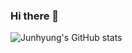 ### Hi there 👋


![Junhyung's GitHub stats](https://github-readme-stats.vercel.app/api?username=HighadnLight&show_icons=true&theme=radical)
<!--
**HighandLight/HighandLight** is a ✨ _special_ ✨ repository because its `README.md` (this file) appears on your GitHub profile.

Here are some ideas to get you started:

- 🔭 I’m currently working on ...
- 🌱 I’m currently learning ...
- 👯 I’m looking to collaborate on ...
- 🤔 I’m looking for help with ...
- 💬 Ask me about ...
- 📫 How to reach me: ...
- 😄 Pronouns: ...
- ⚡ Fun fact: ...
-->

